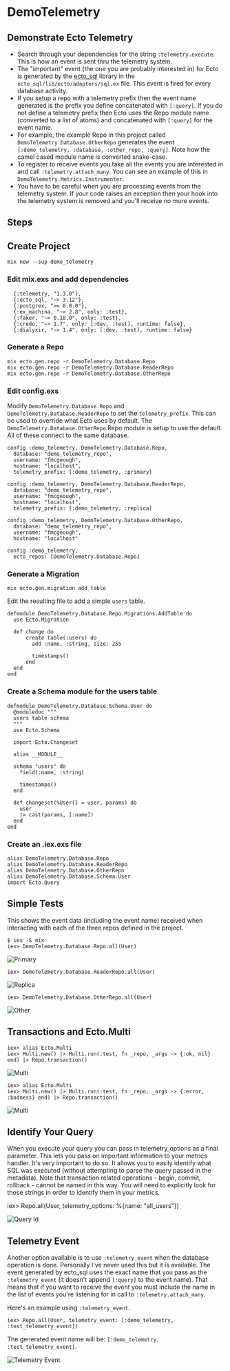 # DemoTelemetry

## Demonstrate Ecto Telemetry

- Search through your dependencies for the string `:telemetry.execute`. This is
  how an event is sent thru the telemetry system.
- The "important" event (the one you are probably interested in) for Ecto is
  generated by the [ecto_sql](https://hex.pm/packages/ecto_sql) library in
  the `ecto_sql/lib/ecto/adapters/sql.ex` file. This event is fired for
  every database activity.
- If you setup a repo with a telemetry prefix then the event name generated is
  the prefix you define concatenated with `[:query]`. If you do not define a
  telemetry prefix then Ecto uses the Repo module name (converted to a list of
  atoms) and concatenated with `[:query]` for the event name.
- For example, the example Repo in this project called `DemoTelemetry.Database.OtherRepo`
  generates the event `[:demo_telemetry, :database, :other_repo, :query]`. Note
  how the camel cased module name is converted snake-case.
- To register to receive events you take all the events you are interested in and
  call `:telemetry.attach_many`. You can see an example of this in
  `DemoTelemetry.Metrics.Instrumenter`.
- You have to be careful when you are processing events from the telemetry system.
  If your code raises an exception then your hook into the telemetry system is
  removed and you'll receive no more events.

## Steps

## Create Project

```
mix new --sup demo_telemetry
```

### Edit mix.exs and add dependencies

```
  {:telemetry, "1.3.0"},
  {:ecto_sql, "~> 3.12"},
  {:postgrex, ">= 0.0.0"},
  {:ex_machina, "~> 2.8", only: :test},
  {:faker, "~> 0.18.0", only: :test},
  {:credo, "~> 1.7", only: [:dev, :test], runtime: false},
  {:dialyxir, "~> 1.4", only: [:dev, :test], runtime: false}
```

### Generate a Repo

```
mix ecto.gen.repo -r DemoTelemetry.Database.Repo
mix ecto.gen.repo -r DemoTelemetry.Database.ReaderRepo
mix ecto.gen.repo -r DemoTelemetry.Database.OtherRepo
```

### Edit config.exs

Modify `DemoTelemetry.Database.Repo` and `DemoTelemetry.Database.ReaderRepo`
to set the `telemetry_prefix`. This can be used to override what Ecto uses
by default. The `DemoTelemetry.Database.OtherRepo` Repo module is setup
to use the default. All of these connect to the same database.

```
config :demo_telemetry, DemoTelemetry.Database.Repo,
  database: "demo_telemetry_repo",
  username: "fmcgeough",
  hostname: "localhost",
  telemetry_prefix: [:demo_telemetry, :primary]

config :demo_telemetry, DemoTelemetry.Database.ReaderRepo,
  database: "demo_telemetry_repo",
  username: "fmcgeough",
  hostname: "localhost",
  telemetry_prefix: [:demo_telemetry, :replica]

config :demo_telemetry, DemoTelemetry.Database.OtherRepo,
  database: "demo_telemetry_repo",
  username: "fmcgeough",
  hostname: "localhost"

config :demo_telemetry,
  ecto_repos: [DemoTelemetry.Database.Repo]
```

### Generate a Migration

```
mix ecto.gen.migration add_table
```

Edit the resulting file to add a simple `users` table.

```
defmodule DemoTelemetry.Database.Repo.Migrations.AddTable do
  use Ecto.Migration

  def change do
      create table(:users) do
        add :name, :string, size: 255

        timestamps()
      end
  end
end
```

### Create a Schema module for the users table

```
defmodule DemoTelemetry.Database.Schema.User do
  @moduledoc """
  users table schema
  """
  use Ecto.Schema

  import Ecto.Changeset

  alias __MODULE__

  schema "users" do
    field(:name, :string)

    timestamps()
  end

  def changeset(%User{} = user, params) do
    user
    |> cast(params, [:name])
  end
end
```

### Create an .iex.exs file

```
alias DemoTelemetry.Database.Repo
alias DemoTelemetry.Database.ReaderRepo
alias DemoTelemetry.Database.OtherRepo
alias DemoTelemetry.Database.Schema.User
import Ecto.Query
```

## Simple Tests

This shows the event data (including the event name) received when
interacting with each of the three repos defined in the project.

```
$ iex -S mix
iex> DemoTelemetry.Database.Repo.all(User)
```
![Primary](guides/primary.png)

```
iex> DemoTelemetry.Database.ReaderRepo.all(User)
```
![Replica](guides/replica.png)

```
iex> DemoTelemetry.Database.OtherRepo.all(User)
```
![Other](guides/other.png)

## Transactions and Ecto.Multi

```
iex> alias Ecto.Multi
iex> Multi.new() |> Multi.run(:test, fn _repo, _args -> {:ok, nil} end) |> Repo.transaction()
```

![Multi](guides/multi_commit.png)

```
iex> alias Ecto.Multi
iex> Multi.new() |> Multi.run(:test, fn _repo, _args -> {:error, :badness} end) |> Repo.transaction()
```

![Multi](guides/multi_rollback.png)

## Identify Your Query

When you execute your query you can pass in telemetry_options as a final parameter. This lets
you pass on important information to your metrics handler. It's very important to do so. It
allows you to easily identify what SQL was executed (without attempting to parse the query
passed in the metadata). Note that transaction related operations - begin, commit, rollback - cannot
be named in this way. You will need to explicitly look for those strings in order to identify
them in your metrics.

iex> Repo.all(User, telemetry_options: %{name: "all_users"})

![Query Id](guides/query_id.png)

## Telemetry Event

Another option available is to use `:telemetry_event` when the database operation is done.
Personally I've never used this but it is available. The event generated by ecto_sql uses
the exact name that you pass as the `:telemetry_event` (it doesn't append `[:query]` to the
event name). That means that if you want to receive the event you must include the name
in the list of events you're listening for in call to `:telemetry.attach_many`.

Here's an example using `:telemetry_event`.

```
iex> Repo.all(User, telemetry_event: [:demo_telemetry, :test_telemetry_event])
```

The generated event name will be: `[:demo_telemetry, :test_telemetry_event]`.

![Telemetry Event](guides/telemetry_event.png)
